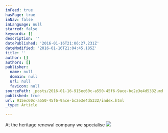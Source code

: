 ```yaml
---
inFeed: true
hasPage: true
inNav: false
inLanguage: null
starred: false
keywords: []
description: ''
datePublished: '2016-01-16T21:06:27.231Z'
dateModified: '2016-01-16T21:04:45.185Z'
title: ''
author: []
authors: []
publisher:
  name: null
  domain: null
  url: null
  favicon: null
sourcePath: _posts/2016-01-16-915ec60c-a550-45f6-9ace-bc2e3e4d5332.md
published: true
url: 915ec60c-a550-45f6-9ace-bc2e3e4d5332/index.html
_type: Article

---
```

At the heritage renewal company we specialise
![](https://the-grid-user-content.s3-us-west-2.amazonaws.com/d7cee711-536c-4894-b5e3-fa9aad8b7ad6.jpg)